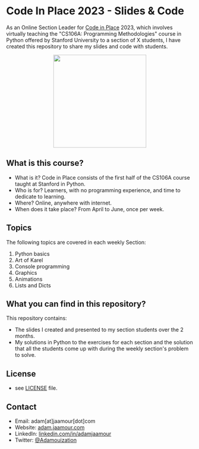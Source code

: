 # Code In Place 2023 - Slides & Code

As an Online Section Leader for [Code in Place](https://codeinplace.stanford.edu/) 2023, which involves virtually teaching the "CS106A: Programming Methodologies" course in Python offered by Stanford University to a section of X students, I have created this repository to share my slides and code with students.

<p align="center">
  <img src="https://i.imgur.com/JTpDdYX.jpg" height=250/>
</p>

## What is this course? ##

* What is it? Code in Place consists of the first half of the CS106A course taught at Stanford in Python.
* Who is for? Learners, with no programming experience, and time to dedicate to learning.
* Where? Online, anywhere with internet.
* When does it take place? From April to June, once per week.

## Topics ##

The following topics are covered in each weekly Section:

1. Python basics
2. Art of Karel
3. Console programming
4. Graphics
5. Animations
6. Lists and Dicts

## What you can find in this repository? ## 

This repository contains:

* The slides I created and presented to my section students over the 2 months.
* My solutions in Python to the exercises for each section and the solution that all the students come up with during the weekly section's problem to solve.

## License 
* see [LICENSE](https://github.com/Adamouization/Code-In-Place-2023/blob/main/LICENSE) file.

## Contact
* Email: adam[at]jaamour[dot]com
* Website: [adam.jaamour.com](www.adam.jaamour.com)
* LinkedIn: [linkedin.com/in/adamjaamour](https://www.linkedin.com/in/adamjaamour/)
* Twitter: [@Adamouization](https://twitter.com/Adamouization)
